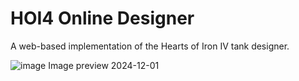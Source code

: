 # HOI4 Online Designer

A web-based implementation of the Hearts of Iron IV tank designer.

![image](https://github.com/user-attachments/assets/08b551d1-a5a5-422a-a01d-646661d956a6)
Image preview 2024-12-01

